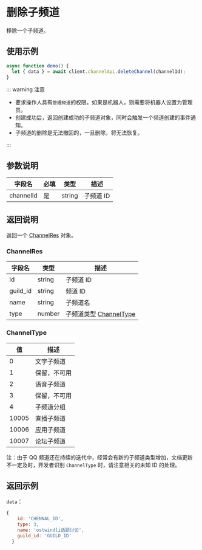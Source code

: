 # 删除子频道

移除一个子频道。

<Warnning />

## 使用示例

```javascript
async function demo() {
  let { data } = await client.channelApi.deleteChannel(channelId);
}
```

::: warning 注意

- 要求操作人具有`管理频道`的权限，如果是机器人，则需要将机器人设置为管理员。
- 创建成功后，返回创建成功的子频道对象，同时会触发一个频道创建的事件通知。
- 子频道的删除是无法撤回的，一旦删除，将无法恢复。

:::

## 参数说明

| 字段名    | 必填 | 类型   | 描述      |
| --------- | ---- | ------ | --------- |
| channelId | 是   | string | 子频道 ID |

## 返回说明

返回一个 [ChannelRes](#channelres) 对象。

### ChannelRes

| 字段名   | 类型   | 描述                                   |
| -------- | ------ | -------------------------------------- |
| id       | string | 子频道 ID                              |
| guild_id | string | 频道 ID                                |
| name     | string | 子频道名                               |
| type     | number | 子频道类型 [ChannelType](#channeltype) |

### ChannelType

| 值    | 描述         |
| ----- | ------------ |
| 0     | 文字子频道   |
| 1     | 保留，不可用 |
| 2     | 语音子频道   |
| 3     | 保留，不可用 |
| 4     | 子频道分组   |
| 10005 | 直播子频道   |
| 10006 | 应用子频道   |
| 10007 | 论坛子频道   |

注：由于 QQ 频道还在持续的迭代中，经常会有新的子频道类型增加，文档更新不一定及时，开发者识别 `ChannelType` 时，请注意相关的未知 ID 的处理。

## 返回示例

`data`：

```js
{
    id: 'CHENNAL_ID',
    type: 3,
    name: 'ostwindli话题讨论',
    guild_id: 'GUILD_ID'
  }
```
